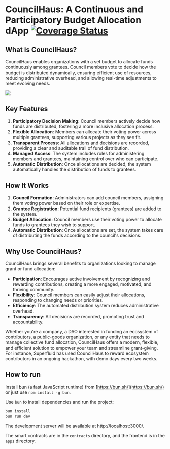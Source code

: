 # CouncilHaus: A Continuous and Participatory Budget Allocation dApp [![Coverage Status](https://coveralls.io/repos/github/BlossomLabs/councilhaus/badge.svg?branch=master&dummy=unused)](https://coveralls.io/github/BlossomLabs/councilhaus?branch=master)


## What is CouncilHaus?

CouncilHaus enables organizations with a set budget to allocate funds continuously among grantees. Council members vote to decide how the budget is distributed dynamically, ensuring efficient use of resources, reducing administrative overhead, and allowing real-time adjustments to meet evolving needs.

![](https://ipfs.blossom.software/ipfs/QmS39MkssLK2Tvv63NK7aYVmyDsDGJCJ2LEtBSr1saisK4)

## Key Features

1. **Participatory Decision Making**: Council members actively decide how funds are distributed, fostering a more inclusive allocation process.
2. **Flexible Allocation**: Members can allocate their voting power across multiple grantees, supporting various projects as they see fit.
3. **Transparent Process**: All allocations and decisions are recorded, providing a clear and auditable trail of fund distribution.
4. **Managed Access**: The system includes roles for administering members and grantees, maintaining control over who can participate.
5. **Automatic Distribution**: Once allocations are decided, the system automatically handles the distribution of funds to grantees.

## How It Works

1. **Council Formation**: Administrators can add council members, assigning them voting power based on their role or expertise.
2. **Grantee Registration**: Potential fund recipients (grantees) are added to the system.
3. **Budget Allocation**: Council members use their voting power to allocate funds to grantees they wish to support.
4. **Automatic Distribution**: Once allocations are set, the system takes care of distributing the funds according to the council's decisions.

## Why Use CouncilHaus?

CouncilHaus brings several benefits to organizations looking to manage grant or fund allocation:

- **Participation**: Encourages active involvement by recognizing and rewarding contributions, creating a more engaged, motivated, and thriving community.
- **Flexibility**: Council members can easily adjust their allocations, responding to changing needs or priorities.
- **Efficiency**: The automated distribution system reduces administrative overhead.
- **Transparency**: All decisions are recorded, promoting trust and accountability.

Whether you're a company, a DAO interested in funding an ecosystem of contributors, a public-goods organization,  or any entity that needs to manage collective fund allocation, CouncilHaus offers a modern, flexible, and efficient solution to empower your team and streamline grant-giving. For instance, Superfluid has used CouncilHaus to reward ecosystem contributors in an ongoing hackathon, with demo days every two weeks.

## How to run

Install bun (a fast JavaScript runtime) from [https://bun.sh/](https://bun.sh/) or just use `npm install -g bun`.

Use `bun` to install dependencies and run the project:

```bash
bun install
bun run dev
```

The development server will be available at http://localhost:3000/.

The smart contracts are in the `contracts` directory, and the frontend is in the `apps` directory.
